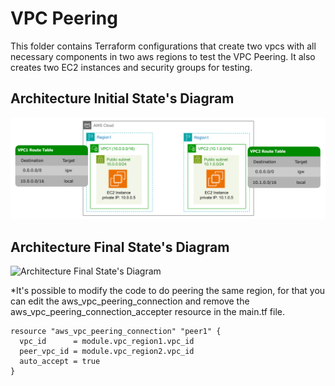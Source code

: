 # VPC Peering 
This folder contains Terraform configurations that create two vpcs with all necessary components in two aws regions to test the VPC Peering.
It also creates two EC2 instances and security groups for testing.

## Architecture Initial State's Diagram
![Architecture Initial State's Diagram](vpc_peering_initial_state.png)

## Architecture Final State's Diagram
![Architecture Final State's Diagram](vpc_peering_final_state2.png)


*It's possible to modify the code to do peering the same region, for that you can  edit the aws_vpc_peering_connection and remove the aws_vpc_peering_connection_accepter resource in the main.tf file.

```hcl
resource "aws_vpc_peering_connection" "peer1" {
  vpc_id      = module.vpc_region1.vpc_id
  peer_vpc_id = module.vpc_region2.vpc_id
  auto_accept = true
}
```


